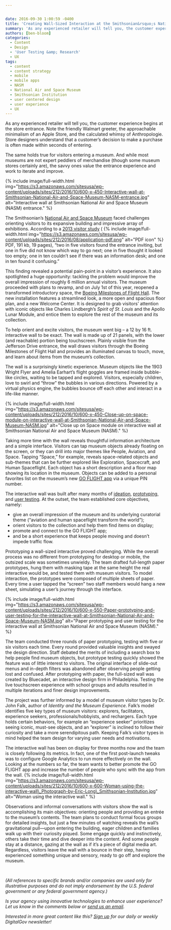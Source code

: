 ```yaml
---


date: 2016-09-30 1:00:59 -0400
title: 'Creating Wall-Sized Interaction at the Smithsonian&rsquo;s National Air and Space Museum'
summary: 'As any experienced retailer will tell you, the customer experience begins at the store entrance. Note the friendly Walmart greeter, the approachable minimalism of an Apple Store, and the calculated whimsy of Anthropologie. Store designers understand that a customer&rsquo;s decision to make a purchase is often made within seconds of entering. The same holds true'
authors: [ben-bloom]
categories:
  - Content
  - Design
  - 'User Testing &amp; Research'
  - UX
tags:
  - content
  - content strategy
  - mobile
  - mobile apps
  - NASM
  - National Air and Space Museum
  - Smithsonian Institution
  - user centered design
  - user experience
  - UX
---
```


As any experienced retailer will tell you, the customer experience begins at the store entrance. Note the friendly Walmart greeter, the approachable minimalism of an Apple Store, and the calculated whimsy of Anthropologie. Store designers understand that a customer’s decision to make a purchase is often made within seconds of entering.

The same holds true for visitors entering a museum. And while most museums are not expert peddlers of merchandise (though some museum stores certainly are), the savvy ones value the entrance experience and work to iterate and improve.


{% include image/full-width.html img="https://s3.amazonaws.com/sitesusa/wp-content/uploads/sites/212/2016/10/600-x-450-Interactive-wall-at-Smithsonian-National-Air-and-Space-Museum-NASM-entrance.jpg" alt="Interactive wall at Smithsonian National Air and Space Museum (NASM) entrance." %}

The Smithsonian’s [National Air and Space Museum](https://airandspace.si.edu/) faced challenges orienting visitors to its expansive building and impressive array of exhibitions. According to a [2013 visitor study](http://www.si.edu/content/opanda/docs/Rpts2013/13.12.MilestonesSurvey.Final.pdf) (
{% include image/full-width.html img="https://s3.amazonaws.com/sitesusa/wp-content/uploads/sites/212/2016/08/application-pdf.png" alt="PDF icon" %} PDF, 191 kb, 19 pages), “two in five visitors found the entrance inviting, but one in five did not know which way to go next; one in five thought it looked too empty; one in ten couldn’t see if there was an information desk; and one in ten found it confusing.”

This finding revealed a potential pain-point in a visitor’s experience. It also spotlighted a huge opportunity: tackling the problem would improve the overall impression of roughly 6 million annual visitors. The museum proceeded with plans to revamp, and on July 1st of this year, reopened a transformed introductory space, the [Boeing Milestones of Flight Hall](https://airandspace.si.edu/exhibitions/boeing-milestones-flight-hall). The new installation features a streamlined look, a more open and spacious floor plan, and a new Welcome Center. It is designed to grab visitors’ attention with iconic objects like Charles Lindbergh’s _Spirit of St. Louis_ and the Apollo Lunar Module, and entice them to explore the rest of the museum and its collection.

To help orient and excite visitors, the museum went big – a 12 by 16 ft. interactive wall to be exact. The wall is made up of 21 panels, with the lower (and reachable) portion being touchscreen. Plainly visible from the Jefferson Drive entrance, the wall draws visitors through the Boeing Milestones of Flight Hall and provides an illuminated canvas to touch, move, and learn about items from the museum’s collection.

The wall is a surprisingly kinetic experience. Museum objects like the 1903 Wright Flyer and Amelia Earhart’s flight goggles are framed inside bubble-like circles, waiting to be tapped and explored. Visitors, especially children, love to swirl and “throw” the bubbles in various directions. Powered by a virtual physics engine, the bubbles bounce off each other and interact in a life-like manner.


{% include image/full-width.html img="https://s3.amazonaws.com/sitesusa/wp-content/uploads/sites/212/2016/10/600-x-450-Close-up-on-space-module-on-interactive-wall-at-Smithsonian-National-Air-and-Space-Museum-NASM.jpg" alt="Close up on Space module on interactive wall at Smithsonian National Air and Space Museum (NASM)." %}

Taking more time with the wall reveals thoughtful information architecture and a simple interface. Visitors can tap museum objects already floating on the screen, or they can drill into major themes like People, Aviation, and Space. Tapping “Space,” for example, reveals space-related objects and sub-themes that can be further explored like Exploration, Spacecraft, and Human Spaceflight. Each object has a short description and a floor map showing its location in the museum. Objects can be added to a personal favorites list on the museum’s new [GO FLIGHT app](https://airandspace.si.edu/go-flight) via a unique PIN number.

The interactive wall was built after many months of [ideation](https://www.WHATEVER/category/challenges/), [prototyping](https://www.WHATEVER/tag/prototype/), and [user testing](https://www.WHATEVER/category/ux/user-testing-research/). At the outset, the team established core objectives, namely:

  * give an overall impression of the museum and its underlying curatorial theme (“aviation and human spaceflight transform the world”);
  * orient visitors to the collection and help them find items on display;
  * promote and connect to the GO FLIGHT app;
  * and be a short experience that keeps people moving and doesn’t impede traffic flow.

Prototyping a wall-sized interactive proved challenging. While the overall process was no different from prototyping for desktop or mobile, the outsized scale was sometimes unwieldy. The team drafted full-length paper prototypes, hung them with masking tape at the same height the real interactive would be, and tested them with museum visitors. To model interaction, the prototypes were composed of multiple sheets of paper. Every time a user tapped the “screen” two staff members would hang a new sheet, simulating a user’s journey through the interface.


{% include image/full-width.html img="https://s3.amazonaws.com/sitesusa/wp-content/uploads/sites/212/2016/10/600-x-550-Paper-prototyping-and-user-testing-for-the-interactive-wall-at-Smithsonian-National-Air-and-Space-Museum-NASM.jpg" alt="Paper prototyping and user testing for the interactive wall at Smithsonian National Air and Space Museum (NASM)." %}

The team conducted three rounds of paper prototyping, testing with five or six visitors each time. Every round provided valuable insights and swayed the design direction. Staff debated the merits of including a search box to help people find museum objects, but prototype testing quickly showed the feature was of little interest to visitors. The original interface of slide-out menus and in-depth filters was abandoned after observing people getting lost and confused. After prototyping with paper, the full-sized wall was created by Bluecadet, an interactive design firm in Philadelphia. Testing the live touchscreen experience with school groups and adults resulted in multiple iterations and finer design improvements.

The project was further informed by a model of museum visitor types by Dr. John Falk, author of _Identity and the Museum Experience_. Falk’s model identifies five key types of museum visitors: explorers, facilitators, experience seekers, professionals/hobbyists, and rechargers. Each type holds certain behaviors, for example an “experience seeker” prioritizes seeing iconic, must-see objects, and an “explorer” is inclined to follow their curiosity and take a more serendipitous path. Keeping Falk’s visitor types in mind helped the team design for varying user needs and motivations.

The interactive wall has been on display for three months now and the team is closely following its metrics. In fact, one of the first post-launch tweaks was to configure Google Analytics to run more effectively on the wall. Looking at the numbers so far, the team wants to better promote the GO FLIGHT app and increase the number of people who sync with the app from the wall. 
{% include image/full-width.html img="https://s3.amazonaws.com/sitesusa/wp-content/uploads/sites/212/2016/10/600-x-600-Woman-using-the-interactive-wall\_Photograph-by-Eric-Long\_Smithsonian-Institution.jpg" alt="Woman using the interactive wall." %} 

Observations and informal conversations with visitors show the wall is accomplishing its main objectives: orienting people and providing an entrée to the museum’s contents. The team plans to conduct formal focus groups for detailed insights, but just a few minutes of watching reveals the wall’s gravitational pull—upon entering the building, eager children and families walk up with their curiosity piqued. Some engage quickly and instinctively, others take their time and dive deeper into the content. And some people stay at a distance, gazing at the wall as if it’s a piece of digital media art. Regardless, visitors leave the wall with a bounce in their step, having experienced something unique and sensory, ready to go off and explore the museum.

&nbsp;

_(All references to specific brands and/or companies are used only for illustrative purposes and do not imply endorsement by the U.S. federal government or any federal government agency.)_

_Is your agency using innovative technologies to enhance user experience? Let us know in the comments below or [send us an email](https://www.WHATEVER/contact-us/)._

_Interested in more great content like this? [Sign up](http://connect.WHATEVER/subscribe) for our daily or weekly DigitalGov newsletter!_